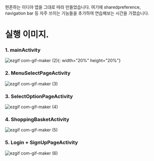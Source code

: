 

현존하는 이디야 앱을 그대로 따라 만들었습니다. 여기에 sharedpreference, navigation bar 등
자주 쓰이는 기능들을 추가하여 연습해보는 시간을 가졌습니다.

# 실행 이미지.


### 1. mainActivity




![ezgif com-gif-maker (2)](https://user-images.githubusercontent.com/102031783/198420393-7deaa7d5-856f-49d7-9ba5-5f60191371b6.gif){: width="20%" height="20%"}


### 2. MenuSelectPageActivity




![ezgif com-gif-maker (3)](https://user-images.githubusercontent.com/102031783/198420436-645d198f-ca00-4f6e-b23a-b805bd010641.gif)


### 3. SelectOptionPageActivity




![ezgif com-gif-maker (4)](https://user-images.githubusercontent.com/102031783/198420485-1a362ad7-134f-46ac-952c-82086a11f931.gif)


### 4. ShoppingBasketActivity




![ezgif com-gif-maker (5)](https://user-images.githubusercontent.com/102031783/198420515-fd06f271-001b-468a-bfb5-d2ce5d1a0ffd.gif)


### 5. Login + SignUpPageActivity




![ezgif com-gif-maker (6)](https://user-images.githubusercontent.com/102031783/198420615-a5b44d7f-c9ca-409e-b459-fb2f8ba463c9.gif)
